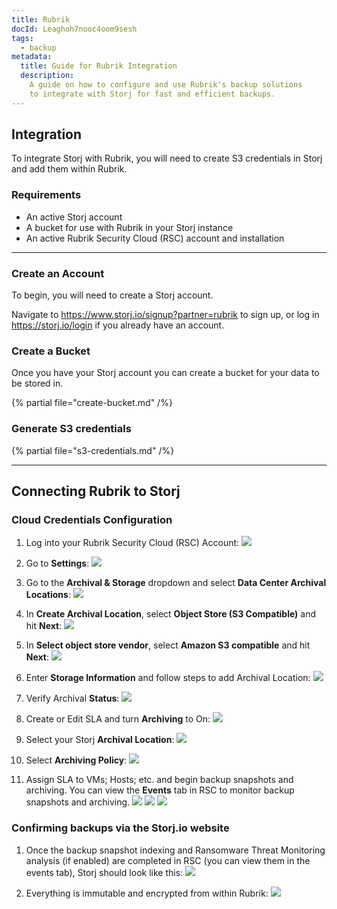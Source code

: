 ```yaml
---
title: Rubrik
docId: Leaghoh7nooc4oom9sesh
tags:
  - backup
metadata:
  title: Guide for Rubrik Integration
  description:
    A guide on how to configure and use Rubrik's backup solutions 
    to integrate with Storj for fast and efficient backups.
---
```


## Integration

To integrate Storj with Rubrik, you will need to create S3 credentials in Storj and add them within Rubrik.

### Requirements

- An active Storj account
- A bucket for use with Rubrik in your Storj instance
- An active Rubrik Security Cloud (RSC) account and installation

---

### Create an Account

To begin, you will need to create a Storj account.

Navigate to <https://www.storj.io/signup?partner=rubrik> to sign up, or log in <https://storj.io/login> if you already have an account.

### Create a Bucket

Once you have your Storj account you can create a bucket for your data to be stored in.

{% partial file="create-bucket.md" /%}

### Generate S3 credentials

{% partial file="s3-credentials.md" /%}

---

## Connecting Rubrik to Storj

### Cloud Credentials Configuration

1. Log into your Rubrik Security Cloud (RSC) Account:
![](https://link.storjshare.io/raw/jua7rls6hkx5556qfcmhrqed2tfa/docs/images/rubrik/image1.png)

1. Go to **Settings**:
![](https://link.storjshare.io/raw/jua7rls6hkx5556qfcmhrqed2tfa/docs/images/rubrik/image3.png)

1. Go to the **Archival & Storage** dropdown and select **Data Center Archival Locations**:
![](https://link.storjshare.io/raw/jua7rls6hkx5556qfcmhrqed2tfa/docs/images/rubrik/image2.png)

1. In **Create Archival Location**, select **Object Store (S3 Compatible)** and hit **Next**:
![](https://link.storjshare.io/raw/jua7rls6hkx5556qfcmhrqed2tfa/docs/images/rubrik/image5.png)

1. In **Select object store vendor**, select **Amazon S3 compatible** and hit **Next**:
![](https://link.storjshare.io/raw/jua7rls6hkx5556qfcmhrqed2tfa/docs/images/rubrik/image4.png)

1. Enter **Storage Information** and follow steps to add Archival Location:
![](https://link.storjshare.io/raw/jua7rls6hkx5556qfcmhrqed2tfa/docs/images/rubrik/image7.png)

1. Verify Archival **Status**:
![](https://link.storjshare.io/raw/jua7rls6hkx5556qfcmhrqed2tfa/docs/images/rubrik/image6.png)

1. Create or Edit SLA and turn **Archiving** to On:
![](https://link.storjshare.io/raw/jua7rls6hkx5556qfcmhrqed2tfa/docs/images/rubrik/image9.jpg)

1. Select your Storj **Archival Location**:
![](https://link.storjshare.io/raw/jua7rls6hkx5556qfcmhrqed2tfa/docs/images/rubrik/image8.png)

1. Select **Archiving Policy**:
![](https://link.storjshare.io/raw/jua7rls6hkx5556qfcmhrqed2tfa/docs/images/rubrik/image12.png)

1. Assign SLA to VMs; Hosts; etc. and begin backup snapshots and archiving.
You can view the **Events** tab in RSC to monitor backup snapshots and archiving.
![](https://link.storjshare.io/raw/jua7rls6hkx5556qfcmhrqed2tfa/docs/images/rubrik/image10.png)
![](https://link.storjshare.io/raw/jua7rls6hkx5556qfcmhrqed2tfa/docs/images/rubrik/image11.png)
![](https://link.storjshare.io/raw/jua7rls6hkx5556qfcmhrqed2tfa/docs/images/rubrik/image13.png)

### Confirming backups via the Storj.io website

1. Once the backup snapshot indexing and Ransomware Threat Monitoring analysis (if enabled) are completed in RSC (you can view them in the events tab), Storj should look like this:
![](https://link.storjshare.io/raw/jua7rls6hkx5556qfcmhrqed2tfa/docs/images/rubrik/image14.png)

1. Everything is immutable and encrypted from within Rubrik:
![](https://link.storjshare.io/raw/jua7rls6hkx5556qfcmhrqed2tfa/docs/images/rubrik/image15.png)
